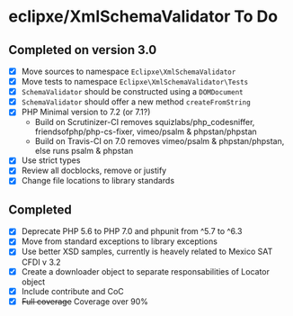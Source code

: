 # eclipxe/XmlSchemaValidator To Do

## Completed on version 3.0

- [X] Move sources to namespace `Eclipxe\XmlSchemaValidator`
- [X] Move tests to namespace `Eclipxe\XmlSchemaValidator\Tests`
- [X] `SchemaValidator` should be constructed using a `DOMDocument`
- [X] `SchemaValidator` should offer a new method `createFromString`
- [X] PHP Minimal version to 7.2 (or 7.1?)
    - Build on Scrutinizer-CI removes squizlabs/php_codesniffer, friendsofphp/php-cs-fixer, vimeo/psalm & phpstan/phpstan
    - Build on Travis-CI on 7.0 removes vimeo/psalm & phpstan/phpstan, else runs psalm & phpstan  
- [X] Use strict types
- [X] Review all docblocks, remove or justify
- [X] Change file locations to library standards

## Completed

- [X] Deprecate PHP 5.6 to PHP 7.0 and phpunit from ^5.7 to ^6.3
- [X] Move from standard exceptions to library exceptions
- [X] Use better XSD samples, currently is heavely related to Mexico SAT CFDI v 3.2
- [X] Create a downloader object to separate responsabilities of Locator object
- [X] Include contribute and CoC
- [X] ~~Full coverage~~ Coverage over 90%
